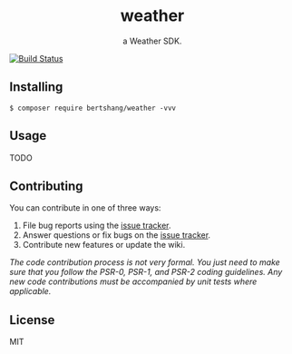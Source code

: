 <h1 align="center"> weather </h1>

<p align="center"> a Weather SDK.</p>

[![Build Status](https://travis-ci.org/bertshang/weather.svg?branch=master)](https://travis-ci.org/bertshang/weather)

## Installing

```shell
$ composer require bertshang/weather -vvv
```

## Usage

TODO

## Contributing

You can contribute in one of three ways:

1. File bug reports using the [issue tracker](https://github.com/bertshang/weather/issues).
2. Answer questions or fix bugs on the [issue tracker](https://github.com/bertshang/weather/issues).
3. Contribute new features or update the wiki.

_The code contribution process is not very formal. You just need to make sure that you follow the PSR-0, PSR-1, and PSR-2 coding guidelines. Any new code contributions must be accompanied by unit tests where applicable._

## License

MIT